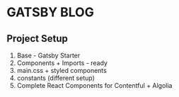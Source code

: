 # GATSBY BLOG

## Project Setup

1. Base - Gatsby Starter
2. Components + Imports - ready
3. main.css + styled components
4. constants (different setup)
5. Complete React Components for Contentful + Algolia

